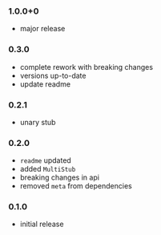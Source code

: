 ### 1.0.0+0
- major release

### 0.3.0
- complete rework with breaking changes
- versions up-to-date
- update readme

### 0.2.1
- unary stub

### 0.2.0
- `readme` updated
- added `MultiStub`
- breaking changes in api
- removed `meta` from dependencies

### 0.1.0
- initial release